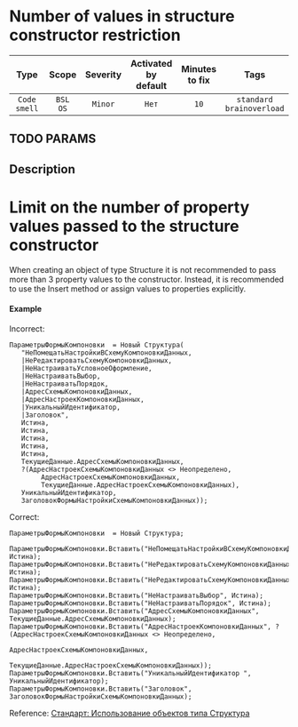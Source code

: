 # Number of values in structure constructor restriction

| Type | Scope | Severity | Activated<br/>by default | Minutes<br/>to fix | Tags |
| :-: | :-: | :-: | :-: | :-: | :-: |
| `Code smell` | `BSL`<br/>`OS` | `Minor` | `Нет` | `10` | `standard`<br/>`brainoverload` |


## TODO PARAMS

## Description

# Limit on the number of property values passed to the structure constructor

When creating an object of type Structure it is not recommended to pass more than 3 property values to the constructor. Instead, it is recommended to use the Insert method or assign values to properties explicitly.

#### Example

Incorrect:

```bsl
ПараметрыФормыКомпоновки  = Новый Структура(
   "НеПомещатьНастройкиВСхемуКомпоновкиДанных,
   |НеРедактироватьСхемуКомпоновкиДанных,
   |НеНастраиватьУсловноеОформление,
   |НеНастраиватьВыбор,
   |НеНастраиватьПорядок,
   |АдресСхемыКомпоновкиДанных,
   |АдресНастроекКомпоновкиДанных,
   |УникальныйИдентификатор,
   |Заголовок",
   Истина,
   Истина,
   Истина,
   Истина,
   Истина,
   ТекущиеДанные.АдресСхемыКомпоновкиДанных,
   ?(АдресНастроекСхемыКомпоновкиДанных <> Неопределено,
        АдресНастроекСхемыКомпоновкиДанных,
        ТекущиеДанные.АдресНастроекСхемыКомпоновкиДанных),
   УникальныйИдентификатор,
   ЗаголовокФормыНастройкиСхемыКомпоновкиДанных));
```

Correct:

```bsl
ПараметрыФормыКомпоновки  = Новый Структура;

ПараметрыФормыКомпоновки.Вставить("НеПомещатьНастройкиВСхемуКомпоновкиДанных", Истина);
ПараметрыФормыКомпоновки.Вставить("НеРедактироватьСхемуКомпоновкиДанных", Истина);
ПараметрыФормыКомпоновки.Вставить("НеРедактироватьСхемуКомпоновкиДанных", Истина);
ПараметрыФормыКомпоновки.Вставить("НеНастраиватьВыбор", Истина);
ПараметрыФормыКомпоновки.Вставить("НеНастраиватьПорядок", Истина);
ПараметрыФормыКомпоновки.Вставить("АдресСхемыКомпоновкиДанных", ТекущиеДанные.АдресСхемыКомпоновкиДанных);
ПараметрыФормыКомпоновки.Вставить("АдресНастроекКомпоновкиДанных", ?(АдресНастроекСхемыКомпоновкиДанных <> Неопределено,
                                                                                                                         АдресНастроекСхемыКомпоновкиДанных,
                                                                                                                         ТекущиеДанные.АдресНастроекСхемыКомпоновкиДанных));
ПараметрыФормыКомпоновки.Вставить("УникальныйИдентификатор ", УникальныйИдентификатор);
ПараметрыФормыКомпоновки.Вставить("Заголовок", ЗаголовокФормыНастройкиСхемыКомпоновкиДанных);
```

Reference: [Стандарт: Использование объектов типа Структура](https://its.1c.ru/db/v8std#content:693:hdoc)

